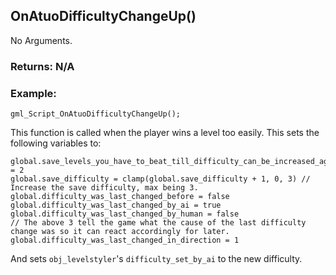 ## OnAtuoDifficultyChangeUp()

No Arguments.

### Returns: N/A
### Example:
```gml
gml_Script_OnAtuoDifficultyChangeUp();
```
This function is called when the player wins a level too easily. This sets the following variables to:
```gml
global.save_levels_you_have_to_beat_till_difficulty_can_be_increased_again = 2
global.save_difficulty = clamp(global.save_difficulty + 1, 0, 3) // Increase the save difficulty, max being 3.
global.difficulty_was_last_changed_before = false
global.difficulty_was_last_changed_by_ai = true
global.difficulty_was_last_changed_by_human = false
// The above 3 tell the game what the cause of the last difficulty change was so it can react accordingly for later.
global.difficulty_was_last_changed_in_direction = 1
```
And sets `obj_levelstyler`'s `difficulty_set_by_ai` to the new difficulty.